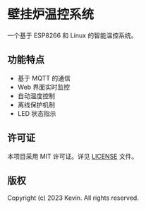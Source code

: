 # 壁挂炉温控系统

一个基于 ESP8266 和 Linux 的智能温控系统。

## 功能特点

- 基于 MQTT 的通信
- Web 界面实时监控
- 自动温度控制
- 离线保护机制
- LED 状态指示

## 许可证

本项目采用 MIT 许可证。详见 [LICENSE](LICENSE) 文件。

## 版权

Copyright (c) 2023 Kevin. All rights reserved.
